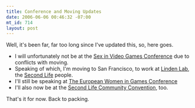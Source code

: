 ```yaml
--- 
title: Conference and Moving Updates
date: 2006-06-06 00:46:32 -07:00
mt_id: 714
layout: post
---
```

Well, it's been far, far too long since I've updated this, so, here goes.

  * I will unfortunately not be at the [Sex in Video Games Conference][1] due to conflicts with moving.
  * Speaking of which, I'm moving to San Francisco, to work at [Linden Lab][2], the [Second Life][3] people.
  * I'll still be speaking at [The European Women in Games Conference][4]
  * I'll also now be at the [Second Life Community Convention][5], too.

That's it for now. Back to packing. 

   [1]: http://www.sexinvideogames.com
   [2]: http://www.lindenlab.com
   [3]: http://www.secondlife.com
   [4]: http://www.womeningames.com
   [5]: http://www.slconvention.com

